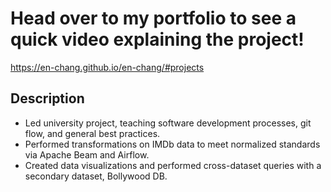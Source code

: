 # Head over to my portfolio to see a quick video explaining the project!

https://en-chang.github.io/en-chang/#projects

## Description

* Led university project, teaching software development processes, git flow, and general best practices.
* Performed transformations on IMDb data to meet normalized standards via Apache Beam and Airflow.
* Created data visualizations and performed cross-dataset queries with a secondary dataset, Bollywood DB.
